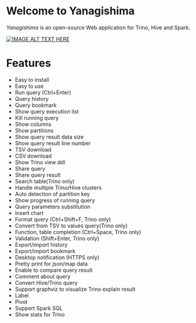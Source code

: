 # Welcome to Yanagishima

*Yanagishima* is an open-source Web application for Trino, Hive and Spark.

[![IMAGE ALT TEXT HERE](http://img.youtube.com/vi/SoneFYNCXJE/maxresdefault.jpg)](http://www.youtube.com/watch?v=SoneFYNCXJE)

# Features
* Easy to install
* Easy to use
* Run query (Ctrl+Enter)
* Query history
* Query bookmark
* Show query execution list
* Kill running query
* Show columns
* Show partitions
* Show query result data size
* Show query result line number
* TSV download
* CSV download
* Show Trino view ddl
* Share query
* Share query result
* Search table(Trino only)
* Handle multiple Trino/Hive clusters
* Auto detection of partition key
* Show progress of running query
* Query parameters substitution
* Insert chart
* Format query (Ctrl+Shift+F, Trino only)
* Convert from TSV to values query(Trino only)
* Function, table completion (Ctrl+Space, Trino only)
* Validation (Shift+Enter, Trino only)
* Export/import history
* Export/import bookmark
* Desktop notification (HTTPS only)
* Pretty print for json/map data
* Enable to compare query result
* Comment about query
* Convert Hive/Trino query
* Support graphviz to visualize Trino explain result
* Label
* Pivot
* Support Spark SQL
* Show stats for Trino

